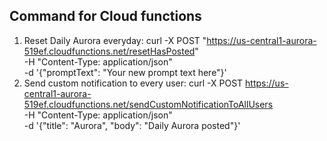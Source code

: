 ## Command for Cloud functions
1. Reset Daily Aurora everyday:    curl -X POST "https://us-central1-aurora-519ef.cloudfunctions.net/resetHasPosted" \
-H "Content-Type: application/json" \
-d '{"promptText": "Your new prompt text here"}'
2. Send custom notification to every user: 
curl -X POST https://us-central1-aurora-519ef.cloudfunctions.net/sendCustomNotificationToAllUsers \
-H "Content-Type: application/json" \
-d '{"title": "Aurora", "body": "Daily Aurora posted"}'
